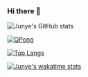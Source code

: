### Hi there 👋

<!--
**huangjunye/huangjunye** is a ✨ _special_ ✨ repository because its `readme.md` (this file) appears on your github profile.

here are some ideas to get you started:

- 🔭 i’m currently working on ...
- 🌱 i’m currently learning ...
- 👯 i’m looking to collaborate on ...
- 🤔 i’m looking for help with ...
- 💬 ask me about ...
- 📫 how to reach me: ...
- 😄 pronouns: ...
- ⚡ fun fact: ...
-->

![Junye's GitHub stats](https://github-readme-stats.vercel.app/api?username=HuangJunye&show_icons=true&theme=gotham&count_private=true)

[![QPong](https://github-readme-stats.vercel.app/api/pin/?username=HuangJunye&repo=QPong)](https://github.com/HuangJunye/QPong)

[![Top Langs](https://github-readme-stats.vercel.app/api/top-langs/?username=HuangJunye&exclude_repo=qiskit-terra,qiskit-textbook,huangjunye.github.io)](https://github.com/anuraghazra/github-readme-stats)

[![Junye's wakatime stats](https://github-readme-stats.vercel.app/api/wakatime?username=HuangJunye)](https://github.com/anuraghazra/github-readme-stats)

